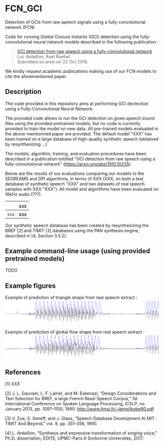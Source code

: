 # FCN_GCI
Detection of GCIs from raw speech signals using a fully-convolutional network (FCN)

Code for running Glottal Closure Instants (GCI) detection using the fully-convolutional neural network models described in the following publication :
> [GCI detection from raw speech using a fully-convolutional network](https://arxiv.org/abs/1910.10235)<br>
> Luc Ardaillon, Axel Roebel.<br>
> Submitted on arxiv on 22 Oct 2019.

We kindly request academic publications making use of our FCN models to cite the aforementioned paper.

## Description
The code provided in this repository aims at performing GCI dectection using a Fully-Convolutional Neural Network.

The provided code allows to run the GCI detection on given speech sound files using the provided pretrained models, but no code is currently provided to train the model on new data.
All pre-trained models evaluated in the above-mentionned paper are provided.
The default model "XXX" has been trained on a large database of high-quality synthetic speech (obtained by resynthesizing ...)

The models, algorithm, training, and evaluation procedures have been described in a publication entitled "GCI detection from raw speech using a fully-convolutional network" (https://arxiv.org/abs/1910.10235).

Below are the results of our evaluations comparing our models to the SEDREAMS and DPI algorithms, in terms of XXX (XXX, on both a test database of synthetic speech "XXX" and two datasets of real speech samples with XXX "XXX"). All model and algorithms have been evaluated on 16kHz audio (???).
<table>
    <thead>
        <tr>
            <th> </th>
            <th><sub>XXX</sub></th>
        </tr>
    </thead>
    <tbody>
        <tr>
            <td><sub>XXX</sub></td>
            <td><sub><strong>XXX</strong></sub></td>
        </tr>        
    </tbody>
</table>

Our synthetic speech database has been created by resynthesizing the BREF [2] and TIMIT [3] databases using the PAN synthesis engine, described in [4, Section 3.5.2].

## Example command-line usage (using provided pretrained models)
TODO
<!--
#### Default analysis : This will run the FCN-993 model and output the result as a csv file in the same folder than the input file (replacing the file extension by ".csv")
python /path_to/FCN-f0/FCN_GCI.py /path_to/test.wav
-->

<!--
#### Run the analysis on a whole folder of audio files
python /path_to/FCN-f0/FCN_GCI.py /path_to/audio_files
-->

<!--
#### Choose a specific model for running the analysis (default is FCN-993)
Use FCN-synth-tri model :
python /path_to/FCN-f0/FCN_GCI.py /path_to/test.wav -m FCN-synth-tri -o /path_to/output.FCN-synth-tri.GCI.sdif
-->

<!--
XXX ...
-->

<!-- 
#### Specify an output directory or file name with "-o" option(if directory doesn't exist, it will be created)
python /path_to/FCN-f0/FCN_GCI.py /path_to/test.wav -o /path_to/output.GCI.lab
python /path_to/FCN-f0/FCN_GCI.py /path_to/audio_files -o /path_to/output_dir
-->
<!-- 
#### Output result to sdif format (requires installing the eaSDIF python library. Default format is lab)
python /path_to/FCN-f0/FCN_GCI.py /path_to/test.wav -f sdif
-->

## Example figures
Example of prediction of triangle shape from real speech extract :
![Example of prediction of triangle shape from real speech extract](examples/figures/prediction_triangle_example.png?raw=true "Example of prediction of triangle shape from real speech extract")

Example of prediction of glottal flow shape from real speech extract :
![Example of prediction of glottal flow shape from real speech extract](examples/figures/prediction_glottal_flow_example.png?raw=true "Example of prediction of glottal flow shape from real speech extract")

## References
[1] XXX

[2] J. L. Gauvain, L. F. Lamel, and M. Eskenazi, “Design Considerations and Text Selection for BREF, a large French Read-Speech Corpus,” 1st International Conference on Spoken Language Processing, ICSLP, no. January 2013, pp. 1097–1100, 1990. http://www.limsi.fr/~lamel/kobe90.pdf

[3] V. Zue, S. Seneff, and J. Glass, “Speech Database Development At MIT : TIMIT And Beyond,” vol. 9, pp. 351–356, 1990.

[4] L. Ardaillon, “Synthesis and expressive transformation of singing voice,” Ph.D. dissertation, EDITE; UPMC-Paris 6 Sorbonne Universités, 2017.
